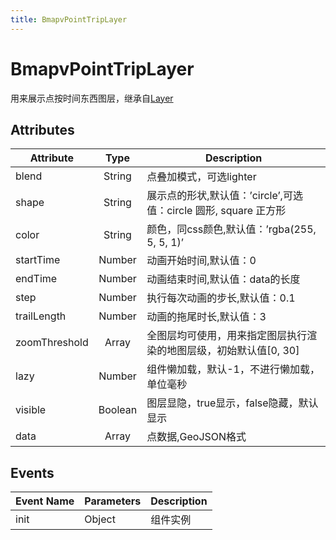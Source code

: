 ```yaml
---
title: BmapvPointTripLayer
---
```


# BmapvPointTripLayer
用来展示点按时间东西图层，继承自[Layer](https://mapv.baidu.com/gl/docs/Layer.html)

## Attributes

Attribute | Type | Description
---|:---:|---
blend | String | 点叠加模式，可选lighter
shape | String | 展示点的形状,默认值：’circle’,可选值：circle 圆形, square 正方形
color | String | 颜色，同css颜色,默认值：’rgba(255, 5, 5, 1)’
startTime | Number | 动画开始时间,默认值：0
endTime | Number | 动画结束时间,默认值：data的长度
step | Number | 执行每次动画的步长,默认值：0.1
trailLength | Number | 动画的拖尾时长,默认值：3
zoomThreshold | Array | 全图层均可使用，用来指定图层执行渲染的地图层级，初始默认值[0, 30]
lazy | Number | 组件懒加载，默认-1，不进行懒加载，单位毫秒
visible | Boolean | 图层显隐，true显示，false隐藏，默认显示
data | Array  | 点数据,GeoJSON格式

## Events

Event Name | Parameters | Description
---|---|---|
init | Object | 组件实例
